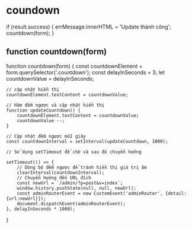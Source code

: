 # coundown

if (result.success) {
                errMessage.innerHTML = 'Update thành công';
                countdown(form);
            }

## function countdown(form)

function countdown(form) {
    const countdownElement = form.querySelector('.countdown');
    const delayInSeconds = 3;
    let countdownValue = delayInSeconds;

    // cập nhật hiển thị
    countdownElement.textContent = countdownValue;

    // Hàm đếm ngược và cập nhật hiển thị
    function updateCountdown() {
        countdownElement.textContent = countdownValue;
        countdownValue --;
    }

    // Cập nhật đếm ngược mỗi giây
    const countdownInterval = setInterval(updateCountdown, 1000);

    // Sử dụng setTimeout để chờ và sau đó chuyển hướng

    setTimeout(() => {
        // Dừng bộ đếm ngược để tránh hiển thị giá trị âm
        clearInterval(countdownInterval);
        // Chuyển hướng đến URL đích
        const newUrl = `/admin/?p=post&v=index`;
        window.history.pushState(null, null, newUrl);
        const adminRouterEvent = new CustomEvent('adminRouter', {detail:{url:newUrl}});
        document.dispatchEvent(adminRouterEvent);
    }, delayInSeconds * 1000);
}